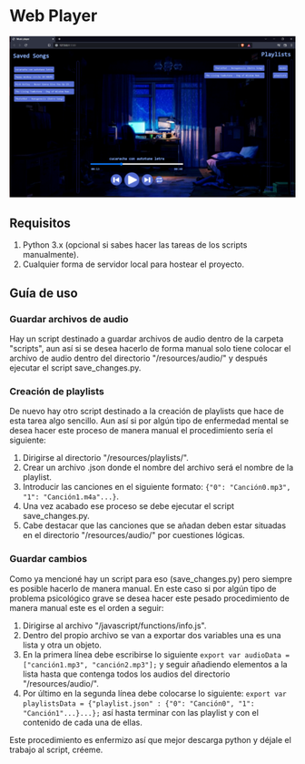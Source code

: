# Web Player
<img title= "Player Image" src = "https://github.com/BanNeophiliatic/web_player/blob/main/player.png"/>

## Requisitos
1. Python 3.x (opcional si sabes hacer las tareas de los scripts manualmente).
2. Cualquier forma de servidor local para hostear el proyecto.

## Guía de uso
### Guardar archivos de audio
Hay un script destinado a guardar archivos de audio dentro de la carpeta "scripts", aun así si se desea hacerlo de forma manual solo tiene colocar el archivo de audio dentro del directorio "/resources/audio/" y después ejecutar el script save_changes.py.

### Creación de playlists
De nuevo hay otro script destinado a la creación de playlists que hace de esta tarea algo sencillo. Aun así si por algún tipo de enfermedad mental se desea hacer este proceso de manera manual el procedimiento sería el siguiente:

1. Dirigirse al directorio "/resources/playlists/".
2. Crear un archivo .json donde el nombre del archivo será el nombre de la playlist.
3. Introducir las canciones en el siguiente formato: `{"0": "Canción0.mp3", "1": "Canción1.m4a"...}`.
4. Una vez acabado ese proceso se debe ejecutar el script save_changes.py.
5. Cabe destacar que las canciones que se añadan deben estar situadas en el directorio "/resources/audio/" por cuestiones lógicas.

### Guardar cambios
Como ya mencioné hay un script para eso (save_changes.py) pero siempre es posible hacerlo de manera manual. En este caso si por algún tipo de problema psicológico grave se desea hacer este pesado procedimiento de manera manual este es el orden a seguir:
1. Dirigirse al archivo "/javascript/functions/info.js".
2. Dentro del propio archivo se van a exportar dos variables una es una lista y otra un objeto.
3. En la primera línea debe escribirse lo siguiente `export var audioData = ["canción1.mp3", "canción2.mp3"];` y seguir añadiendo elementos a la lista hasta que contenga todos los audios del directorio "/resources/audio/".
4. Por último en la segunda línea debe colocarse lo siguiente: `export var playlistsData = {"playlist.json" : {"0": "Canción0", "1": "Canción1"...}...};` así hasta terminar con las playlist y con el contenido de cada una de ellas.

Este procedimiento es enfermizo así que mejor descarga python y déjale el trabajo al script, créeme.
